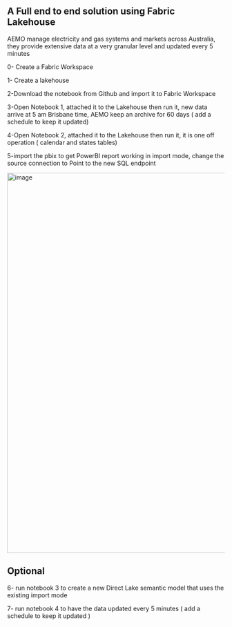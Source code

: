 ## A Full end to end solution using Fabric Lakehouse

AEMO manage electricity and gas systems and markets across Australia,  they provide extensive data at a very granular level and updated every 5 minutes


0- Create a Fabric Workspace

1- Create a lakehouse

2-Download the notebook from Github and import it to Fabric Workspace

3-Open Notebook 1, attached it to the Lakehouse then run it, new data arrive at 5 am Brisbane time, AEMO keep an archive for 60 days ( add a schedule to keep it updated)

4-Open Notebook 2, attached it to the Lakehouse then run it, it is one off operation ( calendar and states tables)

5-import the pbix to get PowerBI report working in import mode, change the source connection to Point to the new SQL endpoint


<img width="881" alt="image" src="https://github.com/djouallah/aemo_fabric/assets/12554469/90dfe7c9-0258-4976-8c45-3b7c6322882d">



## Optional

6- run notebook 3 to create a new Direct Lake semantic model that uses the existing import mode

7- run notebook 4 to have the data updated every 5 minutes ( add a schedule to keep it updated )

